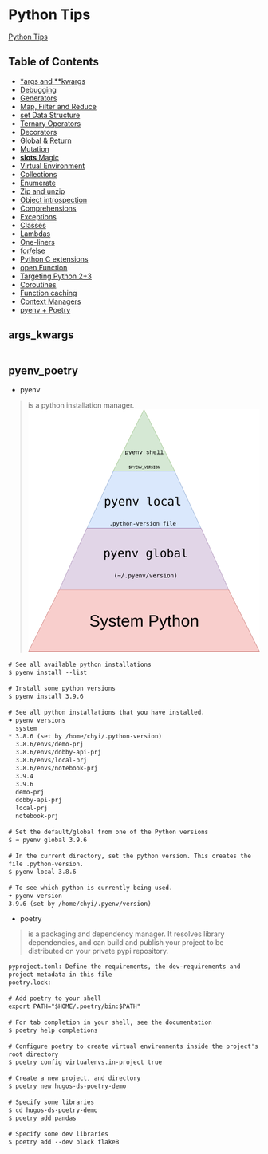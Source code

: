 # Python Tips

[Python Tips](https://book.pythontips.com/en/latest/)


Table of Contents
-----------------

* [*args and **kwargs](#args_kwargs)
* [Debugging](#debugging)
* [Generators](#generators)
* [Map, Filter and Reduce](#map_filter_reduce)
* [set Data Structure](#set)
* [Ternary Operators](#ternary)
* [Decorators](#decorators)
* [Global & Return](#global_return)
* [Mutation](#mutation)
* [__slots__ Magic](#slots)
* [Virtual Environment](#virtual_environment)
* [Collections](#collections)
* [Enumerate](#enumerate)
* [Zip and unzip](#zip_unzip)
* [Object introspection](#object_instrospection)
* [Comprehensions](#comprehensions)
* [Exceptions](#exceptions)
* [Classes](#classes)
* [Lambdas](#lambdas)
* [One-liners](#one_liners)
* [for/else](#for_else)
* [Python C extensions](#python_c_extensions)
* [open Function](#open_function)
* [Targeting Python 2+3](#targeting_python_2_3)
* [Coroutines](#coroutines)
* [Function caching](#function_caching)
* [Context Managers](#context_managers)
* [pyenv + Poetry](#pyenv_poetry)


args_kwargs
-----------
```

```

pyenv_poetry
------------
* pyenv
> is a python installation manager.
![pyenv decide which installed python version to use](../../../misc/programming_language/python/pyenv.png)
```
# See all available python installations
$ pyenv install --list

# Install some python versions
$ pyenv install 3.9.6

# See all python installations that you have installed.
➜ pyenv versions
  system
* 3.8.6 (set by /home/chyi/.python-version)
  3.8.6/envs/demo-prj
  3.8.6/envs/dobby-api-prj
  3.8.6/envs/local-prj
  3.8.6/envs/notebook-prj
  3.9.4
  3.9.6
  demo-prj
  dobby-api-prj
  local-prj
  notebook-prj

# Set the default/global from one of the Python versions
$ ➜ pyenv global 3.9.6

# In the current directory, set the python version. This creates the file .python-version.
$ pyenv local 3.8.6

# To see which python is currently being used.
➜ pyenv version
3.9.6 (set by /home/chyi/.pyenv/version)
```

* poetry
> is a packaging and dependency manager. It resolves library dependencies, and can build and publish your project to be distributed on your private pypi repository.
```
pyproject.toml: Define the requirements, the dev-requirements and project metadata in this file
poetry.lock:

# Add poetry to your shell
export PATH="$HOME/.poetry/bin:$PATH"

# For tab completion in your shell, see the documentation
$ poetry help completions

# Configure poetry to create virtual environments inside the project's root directory
$ poetry config virtualenvs.in-project true

# Create a new project, and directory
$ poetry new hugos-ds-poetry-demo

# Specify some libraries
$ cd hugos-ds-poetry-demo
$ poetry add pandas

# Specify some dev libraries
$ poetry add --dev black flake8
```
